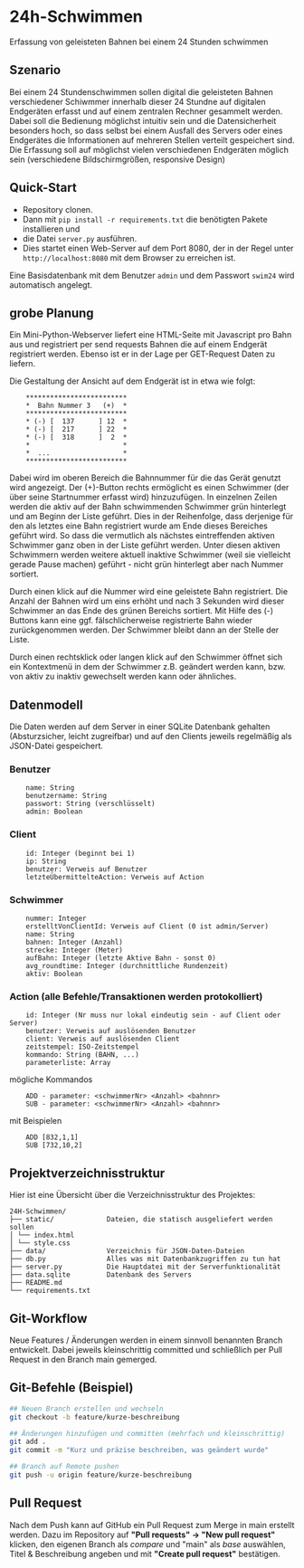 # 24h-Schwimmen

Erfassung von geleisteten Bahnen bei einem 24 Stunden schwimmen

## Szenario

Bei einem 24 Stundenschwimmen sollen digital die geleisteten Bahnen verschiedener Schiwmmer innerhalb dieser 24 Stundne auf digitalen Endgeräten erfasst und auf einem zentralen Rechner gesammelt werden.
Dabei soll die Bedienung möglichst intuitiv sein und die Datensicherheit besonders hoch, so dass selbst bei einem Ausfall des Servers oder eines Endgerätes die Informationen auf mehreren Stellen verteilt gespeichert sind.
Die Erfassung soll auf möglichst vielen verschiedenen Endgeräten möglich sein (verschiedene Bildschirmgrößen, responsive Design)

## Quick-Start

* Repository clonen.
* Dann mit ``pip install -r requirements.txt`` die benötigten Pakete installieren und
* die Datei ``server.py`` ausführen.
* Dies startet einen Web-Server auf dem Port 8080, der in der Regel unter ``http://localhost:8080`` mit dem Browser zu erreichen ist.

Eine Basisdatenbank mit dem Benutzer ``admin`` und dem Passwort ``swim24`` wird automatisch angelegt.

## grobe Planung

Ein Mini-Python-Webserver liefert eine HTML-Seite mit Javascript pro Bahn aus und registriert per send requests Bahnen die auf einem Endgerät registriert werden. Ebenso ist er in der Lage per GET-Request Daten zu liefern.

Die Gestaltung der Ansicht auf dem Endgerät ist in etwa wie folgt:

```text
    *************************
    *  Bahn Nummer 3   (+)  *
    *************************
    * (-) [  137      ] 12  *
    * (-) [  217      ] 22  *
    * (-) [  318      ]  2  *
    *                       *
    *  ...                  *
    *************************
```

Dabei wird im oberen Bereich die Bahnnummer für die das Gerät genutzt wird angezeigt. Der (+)-Button rechts ermöglicht es einen Schwimmer (der über seine Startnummer erfasst wird) hinzuzufügen.
In einzelnen Zeilen werden die aktiv auf der Bahn schwimmenden Schwimmer grün hinterlegt und am Beginn der Liste geführt. Dies in der Reihenfolge, dass derjenige für den als letztes eine Bahn registriert wurde am Ende
dieses Bereiches geführt wird. So dass die vermutlich als nächstes eintreffenden aktiven Schwimmer ganz oben in der Liste geführt werden.
Unter diesen aktiven Schwimmern werden weitere aktuell inaktive Schwimmer (weil sie vielleicht gerade Pause machen) geführt - nicht grün hinterlegt aber nach Nummer sortiert.

Durch einen klick auf die Nummer wird eine geleistete Bahn registriert. Die Anzahl der Bahnen wird um eins erhöht und nach 3 Sekunden wird dieser Schwimmer an das Ende des grünen Bereichs sortiert.
Mit Hilfe des (-) Buttons kann eine ggf. fälschlicherweise registrierte Bahn wieder zurückgenommen werden. Der Schwimmer bleibt dann an der Stelle der Liste.

Durch einen rechtsklick oder langen klick auf den Schwimmer öffnet sich ein Kontextmenü in dem der Schwimmer z.B. geändert werden kann, bzw. von aktiv zu inaktiv gewechselt werden kann oder ähnliches.

## Datenmodell

Die Daten werden auf dem Server in einer SQLite Datenbank gehalten (Absturzsicher, leicht zugreifbar) und auf den Clients jeweils regelmäßig als JSON-Datei gespeichert.

### Benutzer

```text
    name: String
    benutzername: String
    passwort: String (verschlüsselt)
    admin: Boolean
```

### Client

```text
    id: Integer (beginnt bei 1)
    ip: String
    benutzer: Verweis auf Benutzer
    letzteÜbermittelteAction: Verweis auf Action
```

### Schwimmer

```text
    nummer: Integer
    erstelltVonClientId: Verweis auf Client (0 ist admin/Server)
    name: String
    bahnen: Integer (Anzahl)
    strecke: Integer (Meter)
    aufBahn: Integer (letzte Aktive Bahn - sonst 0)
    avg_roundtime: Integer (durchnittliche Rundenzeit)
    aktiv: Boolean
```

### Action (alle Befehle/Transaktionen werden protokolliert)

```text
    id: Integer (Nr muss nur lokal eindeutig sein - auf Client oder Server)
    benutzer: Verweis auf auslösenden Benutzer
    client: Verweis auf auslösenden Client
    zeitstempel: ISO-Zeitstempel
    kommando: String (BAHN, ...)
    parameterliste: Array
```

mögliche Kommandos

```text
    ADD - parameter: <schwimmerNr> <Anzahl> <bahnnr>
    SUB - parameter: <schwimmerNr> <Anzahl> <bahnnr>
```

mit Beispielen

```text
    ADD [832,1,1]
    SUB [732,10,2]
```

## Projektverzeichnisstruktur

Hier ist eine Übersicht über die Verzeichnisstruktur des Projektes:

```text
24H-Schwimmen/ 
├── static/             Dateien, die statisch ausgeliefert werden sollen
│ └── index.html 
│ └── style.css 
├── data/               Verzeichnis für JSON-Daten-Dateien
├── db.py               Alles was mit Datenbankzugriffen zu tun hat
├── server.py           Die Hauptdatei mit der Serverfunktionalität
├── data.sqlite         Datenbank des Servers
├── README.md 
└── requirements.txt
```

## Git-Workflow

Neue Features / Änderungen werden in einem sinnvoll benannten Branch entwickelt.
Dabei jeweils kleinschrittig committed und schließlich per Pull Request in den Branch main gemerged.

## Git-Befehle (Beispiel)

```bash
## Neuen Branch erstellen und wechseln
git checkout -b feature/kurze-beschreibung

## Änderungen hinzufügen und committen (mehrfach und kleinschrittig)
git add .
git commit -m "Kurz und präzise beschreiben, was geändert wurde"

## Branch auf Remote pushen
git push -u origin feature/kurze-beschreibung
```

## Pull Request

Nach dem Push kann auf GitHub ein Pull Request zum Merge in main erstellt werden.
Dazu im Repository auf **"Pull requests" → "New pull request"** klicken, den eigenen Branch als *compare* und "main" als *base* auswählen, Titel & Beschreibung angeben und mit **"Create pull request"** bestätigen.
